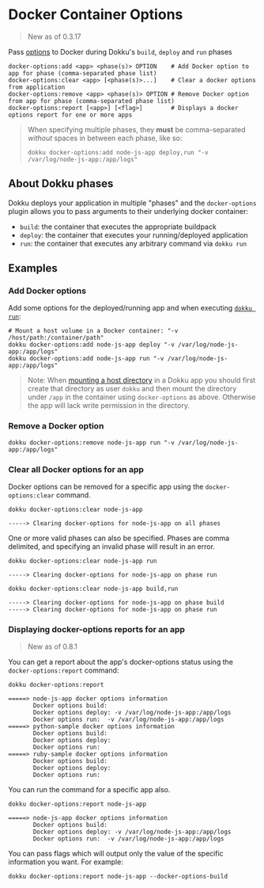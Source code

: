 # Docker Container Options

> New as of 0.3.17

Pass [options](https://docs.docker.com/engine/reference/run/) to Docker during Dokku's `build`, `deploy` and `run` phases

```
docker-options:add <app> <phase(s)> OPTION    # Add Docker option to app for phase (comma-separated phase list)
docker-options:clear <app> [<phase(s)>...]    # Clear a docker options from application
docker-options:remove <app> <phase(s)> OPTION # Remove Docker option from app for phase (comma-separated phase list)
docker-options:report [<app>] [<flag>]        # Displays a docker options report for one or more apps
```

> When specifying multiple phases, they **must** be comma-separated _without_ spaces in between each phase, like so:
>
> ```shell
> dokku docker-options:add node-js-app deploy,run "-v /var/log/node-js-app:/app/logs"
> ```

## About Dokku phases

Dokku deploys your application in multiple "phases" and the `docker-options` plugin allows you to pass arguments to their underlying docker container:

- `build`: the container that executes the appropriate buildpack
- `deploy`: the container that executes your running/deployed application
- `run`: the container that executes any arbitrary command via `dokku run`

## Examples

### Add Docker options

Add some options for the deployed/running app and when executing [`dokku run`](/docs/deployment/one-off-processes.md):

```shell
# Mount a host volume in a Docker container: "-v /host/path:/container/path"
dokku docker-options:add node-js-app deploy "-v /var/log/node-js-app:/app/logs"
dokku docker-options:add node-js-app run "-v /var/log/node-js-app:/app/logs"
```

> Note: When [mounting a host directory](https://docs.docker.com/engine/reference/run/#volume-shared-filesystems) in a Dokku app you should first create that directory as user `dokku` and then mount the directory under `/app` in the container using `docker-options` as above. Otherwise the app will lack write permission in the directory.

### Remove a Docker option

```shell
dokku docker-options:remove node-js-app run "-v /var/log/node-js-app:/app/logs"
```

### Clear all Docker options for an app

Docker options can be removed for a specific app using the `docker-options:clear` command.

```shell
dokku docker-options:clear node-js-app
```

```
-----> Clearing docker-options for node-js-app on all phases
```

One or more valid phases can also be specified. Phases are comma delimited, and specifying an invalid phase will result in an error.

```shell
dokku docker-options:clear node-js-app run
```

```
-----> Clearing docker-options for node-js-app on phase run
```

```shell
dokku docker-options:clear node-js-app build,run
```

```
-----> Clearing docker-options for node-js-app on phase build
-----> Clearing docker-options for node-js-app on phase run
```

### Displaying docker-options reports for an app

> New as of 0.8.1

You can get a report about the app's docker-options status using the `docker-options:report` command:

```shell
dokku docker-options:report
```

```
=====> node-js-app docker options information
       Docker options build:
       Docker options deploy: -v /var/log/node-js-app:/app/logs
       Docker options run:  -v /var/log/node-js-app:/app/logs
=====> python-sample docker options information
       Docker options build:
       Docker options deploy:
       Docker options run:
=====> ruby-sample docker options information
       Docker options build:
       Docker options deploy:
       Docker options run:
```

You can run the command for a specific app also.

```shell
dokku docker-options:report node-js-app
```

```
=====> node-js-app docker options information
       Docker options build:
       Docker options deploy: -v /var/log/node-js-app:/app/logs
       Docker options run:  -v /var/log/node-js-app:/app/logs
```

You can pass flags which will output only the value of the specific information you want. For example:

```shell
dokku docker-options:report node-js-app --docker-options-build
```
